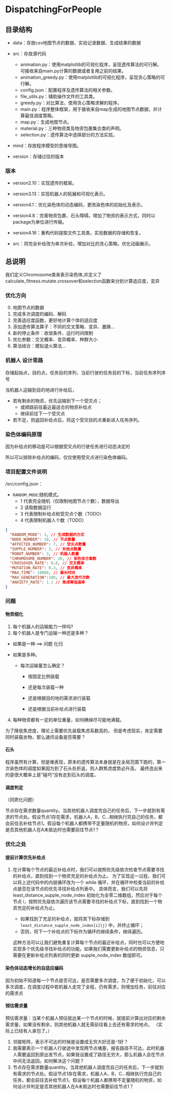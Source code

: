# DispatchingForPeople

## 目录结构

- data：存放csv地图节点的数据、实验记录数据、生成结果的数据
- src：存放源代码
  - animation.py：使用matplotlib的可视化程序，呈现遗传算法的可行解。可接收来自main.py计算的数据或者复用之前的结果。
  - animation_greedy.py：使用matplotlib的可视化程序，呈现贪心策略的可行解。
  - config.json：配置程序及遗传算法的相关参数。
  - file_utils.py：辅助操作文件的工具类。
  - greedy.py：对比算法，使用贪心策略求解的程序。
  - main.py：程序整体框架，用于接收来自map生成的地图节点数据，并计算最佳调度策略。
  - map.py：生成地图节点。
  - material.py：三种物资类及物资包裹集合类的声明。
  - selection.py：遗传算法中选择部分的方法实现。

- mind：存放程序模型的思维导图。
- version：存储过往的版本

### 版本

- version2.10：实现遗传的框架。

- version3.13：实现机器人的拓展和可视化表示。
- version4.1：优化染色体的动态编码，更改染色体的初始化及表示。
- version4.8：完善物资包裹、石头障碍。增加了物资的表示方式，同时以package为单位进行传输。
- version4.16：重构代码提取文件工具类，实验数据的存储和恢复。
- src：将完全补给改为单次补给，增加对比的贪心策略。优化动画展示。



## 总说明

 我们定义Chromosome类来表示染色体,并定义了calculate_fitness.mutate.crossover和selection函数来分别计算适应度，变异

### 优化方向

0. 地图节点的数据
1. 完成多次调度的编码、解码
2. 完善适应度函数，更好地计算个体的适应度    
3. 添加遗传算法算子：不同的交叉策略、变异、置换...
4. 新的停止条件：收敛条件、运行时间限制
5. 优化参数：交叉概率、变异概率、种群大小
6. 算法结合：模拟退火算法...

### 机器人 设计思路

存储起始点，目的点，任务目的序列，当前行驶的任务目的下标，当前任务序列序号

当机器人运输到目的地进行补给后，
- 若有剩余的物资，优先运输到下一个受灾点；
    - 或顺路前往最近最适合的物资补给点 
    - 继续前往下一个受灾点
- 若不足，则返回补给点后，将这个受灾目的点重新进入任务序列。


### 染色体编码原理


因为补给点的移动是可以根据受灾点的行驶任务进行动态决定的

所以可以排除补给点的编码，仅仅使用受灾点进行染色体编码。



### 项目配置文件说明

/src/config.json：

- `RANDOM_MODE`:随机模式。
  - 1 代表完全随机（仅限制地图节点个数），数据导出
  - 2 读取数据运行
  - 3 代表限制补给点和受灾点个数（TODO）
  - 4 代表限制机器人个数（TODO）
  
~~~json
{
  "RANDOM_MODE": 1, // 生成数据的方式
  "NODE_NUMBER": 10, // 节点数量
  "AFFECTED_NUMBER": 7, // 受灾点数量
  "SUPPLE_NUMBER": 3, // 补给点数量
  "ROBOT_NUMBER": 3, // 机器人数量
  "CHROMOSOME_NUMBER": 20, // 染色体方案数
  "CROSSOVER_RATE": 0.8, // 交叉概率
  "MUTATION_RATE": 0.3, // 变异概率
  "MAX_TIME": 10000, // 最长时间 
  "MAX_GENERATION":100, // 最大迭代次数
  "ANXIETY_RATE": 1.1 // 焦虑幂指速率
}
~~~


### 问题

#### 物资细化

1. 每个机器人的运输能力一样吗?
2. 每个机器人是专门运输一种还是多种？
  - 如果是一种 ==> 问题 化归
  - 如果是多种。

      - 每次运输量怎么确定？ 

        - 按固定比例装载

        - 还是每次装载一种

        - 还是根据目的地的需求进行装载

        - 还是根据当前补给点进行装载 
4. 每种物资都有一定的单位重量，如何确保尽可能地满载。

为了降低焦虑度，理论上需要优先装载焦虑系数高的，
但是考虑现实，肯定需要同时装载衣物，那么通讯设备是否需要？


#### 石头

程序虽然有计算，但是难表现，原本的遗传算法本身就是在全局范围下跑的，第一次染色体的调度如果因为到了石头处折返，则人群焦虑度势必升高，
最终选出来的是很大概率上是”碰巧“没有走到石头的调度。

#### 调度判定

（同质化问题）

节点存在需求数量quantity。当其他机器人调度完自己的任务后，下一步就到有需求的节点处。假设节点1存在需求，机器人A，B，C...相继执行完自己的任务，都会前往去补给节点1。假设每个机器人都携带不定量随机的物资，如何设计并判定是否其他机器人在A未抵达时也需要前往节点1？

### 优化之处

#### 提前计算优先补给点

1. 在计算每个节点的最近补给点时，我们可以按照优先级依次检查节点需要寻找的补给点，直到找到一个物资充足的补给点为止。
   为了实现这一过程，我们可以将上述代码中的内层循环改为一个 while 循环，并在循环中检查当前的补给点是否在该节点的优先寻找补给点列表中。 
   具体而言，我们可以先将 least_distance_supple_node_index 初始化为全零二维数组，然后对于每个节点 i，按照优先级依次遍历该节点需要寻找的补给点下标，直到找到一个物资充足的补给点为止。
   - 如果找到了充足的补给点，就将其下标存储到 `least_distance_supple_node_index[i][j]` 中，并终止循环； 
   - 否则，将下一个补给点的下标作为循环的继续条件，继续遍历。 
   
   这种方法可以让我们避免重复计算每个节点的最近补给点，同时也可以方便地实现多个优先级寻找补给点的功能。如果我们需要更新补给点的物资信息，只需要在更新补给点列表的同时更新 supple_node_index 数组即可。


#### 染色体动态增长的自适应编码

因为初始不知道每一个节点是否可达，是否需要多次调度，为了便于初始化，可以多次调度，在调度过程中若机器人走完了全程，仍有需求，则增加任务，前往对应的需求点

#### 预估需求量

预估需求量：当某个机器人预估抵达某一个节点的时候，就提前计算出对应的剩余需求量，如果没有剩余，则其他机器人就无需前往看上去还有需求的地点。
（实际上已经有人承包了。）


1. 邻接矩阵，表示不可达的时候是设置成无穷大好还是-1好？
2. 我需要表示一个机器人行驶途中发现两节点堵塞，报告路径不可达，此时机器人需要返回到原出发节点，如果我设置成了路径无穷大，那么机器人会在节点中间无法返回。如何解决这个问题？
3. 节点存在需求数量quantity。当其他机器人调度完自己的任务后，下一步就到有需求的节点处。假设节点1存在需求，机器人A，B，C...相继执行完自己的任务，都会前往去补给节点1。假设每个机器人都携带不定量随机的物资，如何设计并判定是否其他机器人在A未抵达时也需要前往节点1？

